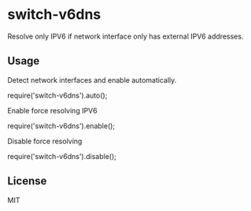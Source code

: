 switch-v6dns
============

Resolve only IPV6 if network interface only has external IPV6 addresses.

## Usage

Detect network interfaces and enable automatically.

  require('switch-v6dns').auto();

Enable force resolving IPV6

  require('switch-v6dns').enable();

Disable force resolving

  require('switch-v6dns').disable();

## License

MIT
